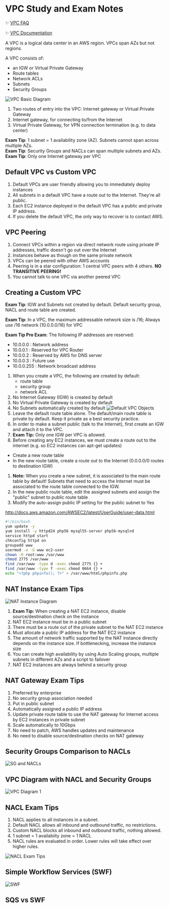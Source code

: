 # VPC Study and Exam Notes

:sparkles: [VPC FAQ](https://aws.amazon.com/vpc/faqs/)

:sparkles: [VPC Documentation](https://aws.amazon.com/documentation/vpc/)

A VPC is a logical data center in an AWS region.  VPCs span AZs but not regions.  

A VPC consists of:
  - an IGW or Virtual Private Gateway
  - Route tables
  - Network ACLs
  - Subnets
  - Security Groups


![VPC Basic Diagram](https://github.com/MathewT/aws-certified-developer/blob/master/VPC/vpc-basic-diagram.JPG)

1. Two routes of entry into the VPC:  Internet gateway or Virtual Private Gateway
1. Internet gateway, for connecting to/from the Internet
1. Virtual Private Gateway, for VPN connection termination (e.g. to data center)



**Exam Tip**: 1 subnet = 1 availability zone (AZ).  Subnets cannot span across multiple AZs.  
**Exam Tip**: Security Groups and NACLs can span multiple subnets and AZs.  
**Exam Tip**: Only one Internet gateway per VPC

## Default VPC vs Custom VPC

1. Default VPCs are user friendly allowing you to immediately deploy instances
1. All subnets in a default VPC have a route out to the Internet.  They're all public.
1. Each EC2 instance deployed in the default VPC has a public and private IP address.
1. If you delete the default VPC, the only way to recover is to contact AWS.

## VPC Peering
1. Connect VPCs within a region via direct network route using private IP addresses, traffic doesn't go out over the Internet
1. Instances behave as though on the same private network
1. VPCs can be peered with other AWS accounts
1. Peering is in a star configuration: 1 central VPC peers with 4 others.  **NO TRANSITIVE PEERING!**  
1. You cannot talk to one VPC via another peered VPC


## Creating a Custom VPC

**Exam Tip**: IGW and Subnets not created by default.   Default security group, NACL and route table are created.

**Exam Tip**: In a VPC, the maximum addressable network size is /16; Always use /16 network (10.0.0.0/16) for VPC

**Exam Tip Pro Exam**:  The following IP addresses are reserved:
  - 10.0.0.0 : Network address
  - 10.0.0.1 : Reserved for VPC Router
  - 10.0.0.2 : Reserved by AWS for DNS server
  - 10.0.0.3 : Future use
  - 10.0.0.255 : Network broadcast address

1. When you create a VPC, the following are created by default:
    - route table
    - security group
    - network ACL
1. No Internet Gateway (IGW) is created by default
1. No Virtual Private Gateway is created by default
1. No Subnets automatically created by default
![Default VPC Objects](https://github.com/MathewT/aws-certified-developer/blob/master/VPC/vpc-default.PNG)
1. Leave the default route table alone. The default/main route table is private by default.  Keep it private as a best security practice.
1. In order to make a subnet public (talk to the Internet), first create an IGW and attach it to the VPC.
1. **Exam Tip:** Only one IGW per VPC is allowed.  
1. Before creating any EC2 instances, we must create a route out to the internet (e.g. so EC2 instances can apt-get updates)
  - Create a new route table
  - In the new route table, create a route out to the Internet (0.0.0.0/0 routes to destination IGW)
1. **Note:**  When you create a new subnet, it is associated to the main route table by default!  Subnets that need to access the Internet must be associated to the route table connected to the IGW.
1. In the new public route table, edit the assigned subnets and assign the "public" subnet to public 
route table
1. Modify the auto-assign public IP setting for the public subnet to Yes

http://docs.aws.amazon.com/AWSEC2/latest/UserGuide/user-data.html

```bash
#!/bin/bash
yum update -y
yum install -y httpd24 php56 mysql55-server php56-mysqlnd
service httpd start
chkconfig httpd on
groupadd www
usermod -a -G www ec2-user
chown -R root:www /var/www
chmod 2775 /var/www
find /var/www -type d -exec chmod 2775 {} +
find /var/www -type f -exec chmod 0664 {} +
echo "<?php phpinfo(); ?>" > /var/www/html/phpinfo.php
```

## NAT Instance Exam Tips

![NAT Instance Diagram](https://github.com/MathewT/aws-certified-developer/blob/master/VPC/nat-instance.PNG)

1. **Exam Tip:** When creating a NAT EC2 instance, disable source/destination check on the instance
1. NAT EC2 instance must be in a public subnet
1. There must be a route out of the private subnet to the NAT EC2 instance
1. Must allocate a public IP address for the NAT EC2 instance
1. The amount of network traffic supported by the NAT instance directly depends on the instance size. If bottlenecking, increase the instance size
1. You can create high availability by using Auto Scaling groups, multiple subnets in different AZs and a script to failover
1. NAT EC2 instances are always behind a security group


## NAT Gateway Exam Tips
1. Preferred by enterprise
1. No security group association needed
1. Put in public subnet
1. Automatically assigned a public IP address
1. Update private route table to use the NAT gateway for Internet access by EC2 instances in private subnet
1. Scale automatically to 10Gbps
1. No need to patch, AWS handles updates and maintenance
1. No need to disable source/destination checks on NAT gateway

## Security Groups Comparison to NACLs

![SG and NACLs](https://github.com/MathewT/aws-certified-developer/blob/master/VPC/sg-vs-nacl.PNG)

## VPC Diagram with NACL and Security Groups

![VPC Diagram 1](https://github.com/MathewT/aws-certified-developer/blob/master/VPC/vpc-diagram-1.PNG)

## NACL Exam Tips
1. NACL applies to all instances in a subnet.
1. Default NACL allows all inbound and outbound traffic, no restrictions.
1. Custom NACL blocks all inbound and outbound traffic, nothing allowed.
1. 1 subnet = 1 availabiity zone = 1 NACL
1. NACL rules are evaluated in order.  Lower rules will take effect over higher rules.

![NACL Exam Tips](https://github.com/MathewT/aws-certified-developer/blob/master/VPC/nacl-exam-tips.PNG)


## Simple Workflow Services (SWF)

![SWF](https://github.com/MathewT/aws-certified-developer/blob/master/VPC/swf-1.PNG)

## SQS vs SWF


